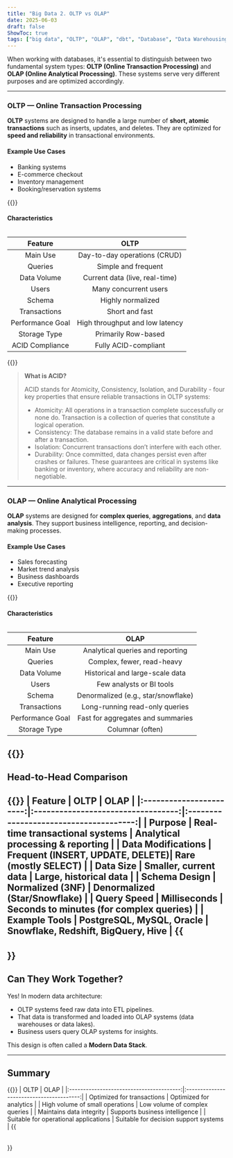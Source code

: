 ```yaml
---
title: "Big Data 2. OLTP vs OLAP"
date: 2025-06-03
draft: false
ShowToc: true
tags: ["big data", "OLTP", "OLAP", "dbt", "Database", "Data Warehousing", "SQL"]
---
```



When working with databases, it's essential to distinguish between two fundamental system types: **OLTP (Online Transaction Processing)** and **OLAP (Online Analytical Processing)**. These systems serve very different purposes and are optimized accordingly.

---

### OLTP — Online Transaction Processing

**OLTP** systems are designed to handle a large number of **short, atomic transactions** such as inserts, updates, and deletes. They are optimized for **speed and reliability** in transactional environments.

#### Example Use Cases
- Banking systems
- E-commerce checkout
- Inventory management
- Booking/reservation systems

{{<table>}}
#### Characteristics
| Feature            | OLTP                                 |
|:--------------------:|:---------------------------------------:|
| Main Use           | Day-to-day operations (CRUD)          |
| Queries            | Simple and frequent                   |
| Data Volume        | Current data (live, real-time)        |
| Users              | Many concurrent users                 |
| Schema             | Highly normalized                    |
| Transactions       | Short and fast                        |
| Performance Goal   | High throughput and low latency       |
| Storage Type       | Primarily Row-based                    |
| ACID Compliance    | Fully ACID-compliant                  |
{{</table>}}

>**What is ACID?**
>
>ACID stands for Atomicity, Consistency, Isolation, and Durability - four key properties that ensure reliable transactions in OLTP systems:
>
>- Atomicity: All operations in a transaction complete successfully or none do. Transaction is a collection of queries that constitute a logical operation.
>- Consistency: The database remains in a valid state before and after a transaction.
>- Isolation: Concurrent transactions don’t interfere with each other.
>- Durability: Once committed, data changes persist even after crashes or failures.
>These guarantees are critical in systems like banking or inventory, where accuracy and reliability are non-negotiable.
---

### OLAP — Online Analytical Processing

**OLAP** systems are designed for **complex queries**, **aggregations**, and **data analysis**. They support business intelligence, reporting, and decision-making processes.

#### Example Use Cases
- Sales forecasting
- Market trend analysis
- Business dashboards
- Executive reporting

{{<table>}}
#### Characteristics
| Feature            | OLAP                                  |
|:--------------------:|:----------------------------------------:|
| Main Use           | Analytical queries and reporting       |
| Queries            | Complex, fewer, read-heavy             |
| Data Volume        | Historical and large-scale data        |
| Users              | Few analysts or BI tools               |
| Schema             | Denormalized (e.g., star/snowflake)    |
| Transactions       | Long-running read-only queries         |
| Performance Goal   | Fast for aggregates and summaries      |
| Storage Type       | Columnar (often)                      |
{{</table>}}
---

## Head-to-Head Comparison
{{<table>}}
| Feature               | OLTP                            | OLAP                                |
|:-----------------------:|:----------------------------------:|:--------------------------------------:|
| Purpose               | Real-time transactional systems | Analytical processing & reporting    |
| Data Modifications    | Frequent (INSERT, UPDATE, DELETE)| Rare (mostly SELECT)                 |
| Data Size             | Smaller, current data            | Large, historical data               |
| Schema Design         | Normalized (3NF)                 | Denormalized (Star/Snowflake)        |
| Query Speed           | Milliseconds                    | Seconds to minutes (for complex queries) |
| Example Tools         | PostgreSQL, MySQL, Oracle        | Snowflake, Redshift, BigQuery, Hive  |
{{</table>}}
---

## Can They Work Together?

Yes! In modern data architecture:
- OLTP systems feed raw data into ETL pipelines.
- That data is transformed and loaded into OLAP systems (data warehouses or data lakes).
- Business users query OLAP systems for insights.

This design is often called a **Modern Data Stack**.

---

## Summary
{{<table>}}
| OLTP                                   | OLAP                                   |
|:----------------------------------------:|:----------------------------------------:|
| Optimized for transactions             | Optimized for analytics                |
| High volume of small operations        | Low volume of complex queries          |
| Maintains data integrity               | Supports business intelligence         |
| Suitable for operational applications  | Suitable for decision support systems  |
{{</table>}}
